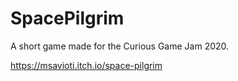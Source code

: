 # SpacePilgrim
A short game made for the Curious Game Jam 2020.

https://msavioti.itch.io/space-pilgrim
